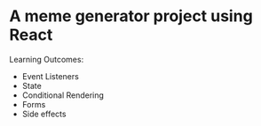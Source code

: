 # A meme generator project using React

Learning Outcomes:
- Event Listeners
- State
- Conditional Rendering
- Forms
- Side effects
